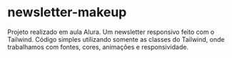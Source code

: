 # newsletter-makeup
Projeto realizado em aula Alura. Um newsletter responsivo feito com o Tailwind.
Código simples utilizando somente as classes do Tailwind, onde trabalhamos com fontes, cores, animações e responsividade.
